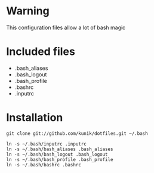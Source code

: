 Warning
=======
This configuration files allow a lot of bash magic

Included files
==============
* .bash_aliases
* .bash_logout
* .bash_profile
* .bashrc
* .inputrc

Installation
============

    git clone git://github.com/kunik/dotfiles.git ~/.bash

    ln -s ~/.bash/inputrc .inputrc
    ln -s ~/.bash/bash_aliases .bash_aliases
    ln -s ~/.bash/bash_logout .bash_logout
    ln -s ~/.bash/bash_profile .bash_profile
    ln -s ~/.bash/bashrc .bashrc
